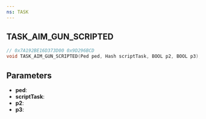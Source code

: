 ```yaml
---
ns: TASK
---
```

## TASK_AIM_GUN_SCRIPTED

```c
// 0x7A192BE16D373D00 0x9D296BCD
void TASK_AIM_GUN_SCRIPTED(Ped ped, Hash scriptTask, BOOL p2, BOOL p3);
```


## Parameters
* **ped**: 
* **scriptTask**: 
* **p2**: 
* **p3**: 

